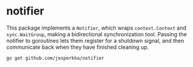# notifier

This package implements a `Notifier`, which wraps `context.Context` and `sync.WaitGroup`, making a bidirectional synchronization tool. Passing the notifier to goroutines lets them register for a shutdown signal, and then communicate back when they have finished cleaning up.

```sh
go get github.com/jesperkha/notifier
```

